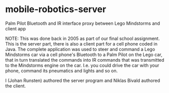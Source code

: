 # mobile-robotics-server
Palm Pilot Bluetooth and IR interface proxy between Lego Mindstorms and client app

NOTE: This was done back in 2005 as part of our final school assignment. This is the server part, there is also a client part for a cell phone coded in Java. The complete application was used to steer and command a Lego Mindstorms car via a cell phone's Bluetooth to a Palm Pilot on the Lego car, that in turn translated the commands into IR commands that was transmitted to the Mindstorms engine on the car. I.e. you could drive the car with your phone, command its pneumatics and lights and so on.

I (Johan Runsten) authored the server program and Niklas Bivald authored the client.
